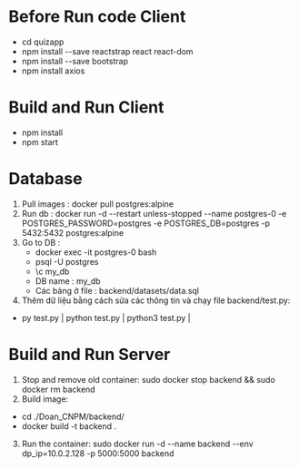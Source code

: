 # Before Run code Client 
-   cd quizapp
-   npm install --save reactstrap react react-dom
-   npm install --save bootstrap
-   npm install axios
# Build and Run Client
-   npm install
-   npm start
# Database
1. Pull images :  docker pull postgres:alpine
2. Run db :  docker run -d --restart unless-stopped --name postgres-0 -e POSTGRES_PASSWORD=postgres -e POSTGRES_DB=postgres -p 5432:5432 postgres:alpine
3. Go to DB :
    - docker exec -it postgres-0 bash
    - psql -U postgres
    - \c my_db
    - DB name : my_db
    - Các bảng ở file : backend/datasets/data.sql
4. Thêm dữ liệu bằng cách sửa các thông tin và chạy file backend/test.py: 
-   py test.py      |       python test.py      |       python3 test.py     |       
# Build and Run Server
1. Stop and remove old container: sudo docker stop backend && sudo docker rm backend
2. Build image:
-   cd ./Doan_CNPM/backend/
-   docker build -t backend .
3. Run the container: sudo docker run -d --name backend --env dp_ip=10.0.2.128 -p 5000:5000 backend
